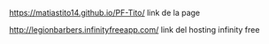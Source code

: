 https://matiastito14.github.io/PF-Tito/ link de la page

http://legionbarbers.infinityfreeapp.com/ link del hosting infinity free
